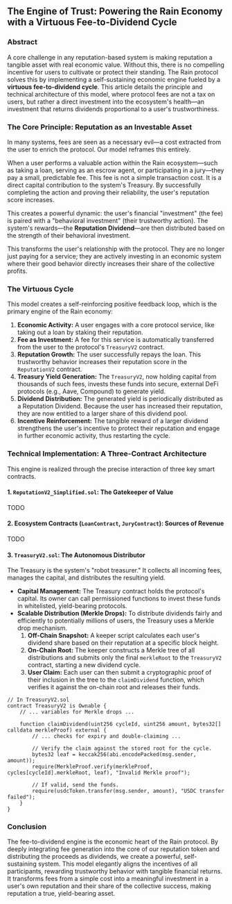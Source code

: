 ## The Engine of Trust: Powering the Rain Economy with a Virtuous Fee-to-Dividend Cycle

### Abstract

A core challenge in any reputation-based system is making reputation a tangible asset with real economic value. Without this, there is no compelling incentive for users to cultivate or protect their standing. The Rain protocol solves this by implementing a self-sustaining economic engine fueled by a **virtuous fee-to-dividend cycle**. This article details the principle and technical architecture of this model, where protocol fees are not a tax on users, but rather a direct investment into the ecosystem's health—an investment that returns dividends proportional to a user's trustworthiness.

### The Core Principle: Reputation as an Investable Asset

In many systems, fees are seen as a necessary evil—a cost extracted from the user to enrich the protocol. Our model reframes this entirely.

When a user performs a valuable action within the Rain ecosystem—such as taking a loan, serving as an escrow agent, or participating in a jury—they pay a small, predictable fee. This fee is not a simple transaction cost. It is a direct capital contribution to the system's Treasury. By successfully completing the action and proving their reliability, the user's reputation score increases.

This creates a powerful dynamic: the user's financial "investment" (the fee) is paired with a "behavioral investment" (their trustworthy action). The system's rewards—the **Reputation Dividend**—are then distributed based on the strength of their behavioral investment.

This transforms the user's relationship with the protocol. They are no longer just paying for a service; they are actively investing in an economic system where their good behavior directly increases their share of the collective profits.

### The Virtuous Cycle

This model creates a self-reinforcing positive feedback loop, which is the primary engine of the Rain economy:

1.  **Economic Activity:** A user engages with a core protocol service, like taking out a loan by staking their reputation.
2.  **Fee as Investment:** A fee for this service is automatically transferred from the user to the protocol's `TreasuryV2` contract.
3.  **Reputation Growth:** The user successfully repays the loan. This trustworthy behavior increases their reputation score in the `ReputationV2` contract.
4.  **Treasury Yield Generation:** The `TreasuryV2`, now holding capital from thousands of such fees, invests these funds into secure, external DeFi protocols (e.g., Aave, Compound) to generate yield.
5.  **Dividend Distribution:** The generated yield is periodically distributed as a Reputation Dividend. Because the user has increased their reputation, they are now entitled to a larger share of this dividend pool.
6.  **Incentive Reinforcement:** The tangible reward of a larger dividend strengthens the user's incentive to protect their reputation and engage in further economic activity, thus restarting the cycle.

### Technical Implementation: A Three-Contract Architecture

This engine is realized through the precise interaction of three key smart contracts.

#### 1. `ReputationV2_Simplified.sol`: The Gatekeeper of Value

TODO

#### 2. Ecosystem Contracts (`LoanContract`, `JuryContract`): Sources of Revenue

TODO

#### 3. `TreasuryV2.sol`: The Autonomous Distributor

The Treasury is the system's "robot treasurer." It collects all incoming fees, manages the capital, and distributes the resulting yield.

*   **Capital Management:** The Treasury contract holds the protocol's capital. Its owner can call permissioned functions to invest these funds in whitelisted, yield-bearing protocols.
*   **Scalable Distribution (Merkle Drops):** To distribute dividends fairly and efficiently to potentially millions of users, the Treasury uses a Merkle drop mechanism.
    1.  **Off-Chain Snapshot:** A keeper script calculates each user's dividend share based on their reputation at a specific block height.
    2.  **On-Chain Root:** The keeper constructs a Merkle tree of all distributions and submits only the final `merkleRoot` to the `TreasuryV2` contract, starting a new dividend cycle.
    3.  **User Claim:** Each user can then submit a cryptographic proof of their inclusion in the tree to the `claimDividend` function, which verifies it against the on-chain root and releases their funds.

```solidity
// In TreasuryV2.sol
contract TreasuryV2 is Ownable {
    // ... variables for Merkle drops ...

    function claimDividend(uint256 cycleId, uint256 amount, bytes32[] calldata merkleProof) external {
        // ... checks for expiry and double-claiming ...

        // Verify the claim against the stored root for the cycle.
        bytes32 leaf = keccak256(abi.encodePacked(msg.sender, amount));
        require(MerkleProof.verify(merkleProof, cycles[cycleId].merkleRoot, leaf), "Invalid Merkle proof");

        // If valid, send the funds.
        require(usdcToken.transfer(msg.sender, amount), "USDC transfer failed");
    }
}
```

### Conclusion

The fee-to-dividend engine is the economic heart of the Rain protocol. By deeply integrating fee generation into the core of our reputation token and distributing the proceeds as dividends, we create a powerful, self-sustaining system. This model elegantly aligns the incentives of all participants, rewarding trustworthy behavior with tangible financial returns. It transforms fees from a simple cost into a meaningful investment in a user's own reputation and their share of the collective success, making reputation a true, yield-bearing asset.